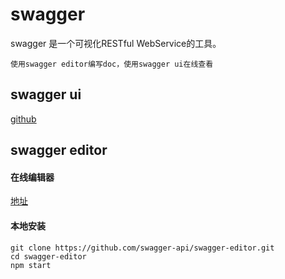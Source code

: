 # swagger
swagger 是一个可视化RESTful WebService的工具。

	使用swagger editor编写doc，使用swagger ui在线查看

## swagger ui

[github](https://github.com/swagger-api/swagger-ui)


## swagger editor

#### 在线编辑器

[地址](http://editor.swagger.io/#/)

#### 本地安装

	git clone https://github.com/swagger-api/swagger-editor.git
	cd swagger-editor
	npm start


